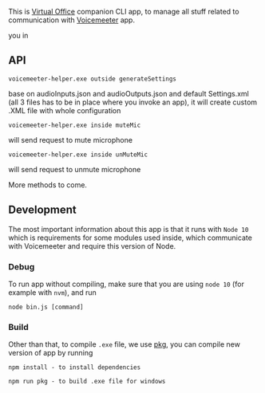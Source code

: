 This is [Virtual Office](https://github.com/ef-global/electron-poc) companion CLI app, to manage all stuff related to communication with [Voicemeeter](https://www.google.com/search?client=safari&rls=en&q=voicemeeter&ie=UTF-8&oe=UTF-8) app.

you in
## API
```
voicemeeter-helper.exe outside generateSettings
```
base on audioInputs.json and audioOutputs.json and default Settings.xml (all 3 files has to be in place where you invoke an app), it will create custom .XML file with whole configuration

```
voicemeeter-helper.exe inside muteMic
```
 will send request to mute microphone

```
voicemeeter-helper.exe inside unMuteMic
```
 will send request to unmute microphone
 

More methods to come.

## Development
The most important information about this app is that it runs with `Node 10` which is requirements for some modules used inside, which communicate with Voicemeeter and require this version of Node.

### Debug
To run app without compiling, make sure that you are using `node 10` (for example with `nvm`), and run

```
node bin.js [command]
```


### Build
Other than that, to compile `.exe` file, we use [pkg](https://www.npmjs.com/package/pkg), you can compile new version of app by running

```
npm install - to install dependencies
```

```
npm run pkg - to build .exe file for windows
```
